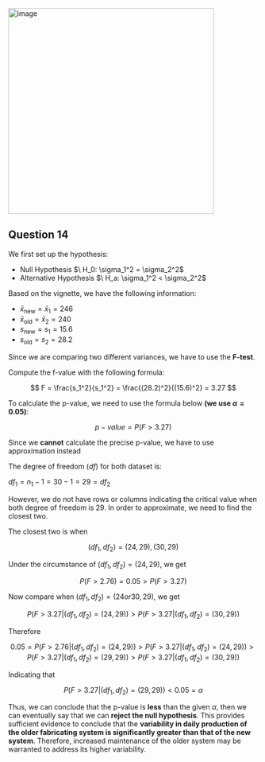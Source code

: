 <img width="414" alt="image" src="https://github.com/user-attachments/assets/e6ac0d10-9103-49b5-b088-b95efacaf4b5" />

## Question 14

We first set up the hypothesis:
- Null Hypothesis $\ H_0: \sigma_1^2 = \sigma_2^2\$ 
- Alternative Hypothesis $\ H_a: \sigma_1^2 < \sigma_2^2\$

Based on the vignette, we have the following information:
- $\bar{x}_{\text{new}} = \bar{x}_1 = 246$
- $\bar{x}_{\text{old}} = \bar{x}_2 = 240$
- $s_{\text{new}} = s_1 = 15.6$
- $s_{\text{old}} = s_2 = 28.2$

Since we are comparing two different variances, we have to use the **F-test**.

Compute the f-value with the following formula:

$$
F = \frac{s_1^2}{s_1^2} = \frac{(28.2)^2}{(15.6)^2} = 3.27
$$

To calculate the p-value, we need to use the formula below **(we use $\alpha = 0.05$)**:

$$
p-value = P(F>3.27)
$$

Since we **cannot** calculate the precise p-value, we have to use approximation instead

The degree of freedom ($df$) for both dataset is:

$df_1 = n_1 - 1 = 30 - 1 = 29 = df_2$

However, we do not have rows or columns indicating the critical value when both degree of freedom is 29.
In order to approximate, we need to find the closest two.

The closest two is when 

$$
(df_1, df_2) = (24, 29), (30, 29)
$$

Under the circumstance of $(df_1, df_2) = (24, 29)$, we get 

$$
P(F>2.76) = 0.05 > P(F>3.27)
$$

Now compare when $(df_1, df_2) = (24 or 30, 29)$, we get

$$
P(F>3.27 | (df_1, df_2) = (24, 29)) > P(F>3.27 | (df_1, df_2) = (30, 29))
$$

Therefore

$$
0.05 = P(F>2.76 | (df_1, df_2) = (24, 29)) > P(F>3.27 | (df_1, df_2) = (24, 29)) > P(F>3.27 | (df_1, df_2) = (29, 29)) > P(F>3.27 | (df_1, df_2) = (30, 29))
$$

Indicating that

$$
P(F>3.27 | (df_1, df_2) = (29, 29)) < 0.05 = \alpha
$$

Thus, we can conclude that the p-value is **less** than the given $\alpha$, then we can eventually say that
we can **reject the null hypothesis**. This provides sufficient evidence to conclude that the **variability in daily production of the older fabricating system is significantly greater than that of the new system**. Therefore, increased maintenance of the older system may be warranted to address its higher variability.
